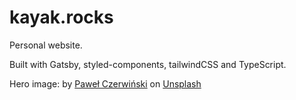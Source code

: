 # kayak.rocks

Personal website.

Built with Gatsby, styled-components, tailwindCSS and TypeScript.

Hero image: <span>by <a href="https://unsplash.com/@pawel_czerwinski?utm_source=unsplash&amp;utm_medium=referral&amp;utm_content=creditCopyText">Paweł Czerwiński</a> on <a href="https://unsplash.com/photos/A896h4rlR0w?utm_source=unsplash&amp;utm_medium=referral&amp;utm_content=creditCopyText">Unsplash</a></span>
